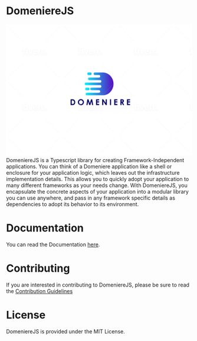 # DomeniereJS
![DomeniereJS](logo.png)
DomeniereJS is a Typescript library for creating Framework-Independent applications. You can think of a Domeniere application like a shell or enclosure for your application logic, which leaves out the infrastructure implementation details. This allows you to quickly adopt your application to many different frameworks as your needs change. With DomeniereJS, you encapsulate the concrete aspects of your application into a modular library you can use anywhere, and pass in any framework specific details as dependencies to adopt its behavior to its environment.

# Documentation
You can read the Documentation [here](https://www.domeniere.com/).

# Contributing
If you are interested in contributing to DomeniereJS, please be sure to read the [Contribution Guidelines](./.github/CONTRIBUTING.md)

# License
DomeniereJS is provided under the MIT License.
